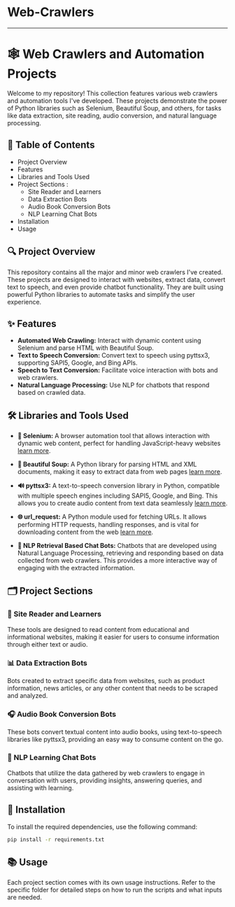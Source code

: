 # Web-Crawlers
---

# 🕸️ Web Crawlers and Automation Projects

Welcome to my repository! This collection features various web crawlers and automation tools I've developed. These projects demonstrate the power of Python libraries such as Selenium, Beautiful Soup, and others, for tasks like data extraction, site reading, audio conversion, and natural language processing.

## 📑 Table of Contents
- Project Overview
- Features
- Libraries and Tools Used
- Project Sections :
  - Site Reader and Learners
  - Data Extraction Bots
  - Audio Book Conversion Bots
  - NLP Learning Chat Bots
- Installation
- Usage
## 🔍 Project Overview
This repository contains all the major and minor web crawlers I've created. These projects are designed to interact with websites, extract data, convert text to speech, and even provide chatbot functionality. They are built using powerful Python libraries to automate tasks and simplify the user experience.

## ✨ Features
- **Automated Web Crawling:** Interact with dynamic content using Selenium and parse HTML with Beautiful Soup.
- **Text to Speech Conversion:** Convert text to speech using pyttsx3, supporting SAPI5, Google, and Bing APIs.
- **Speech to Text Conversion:** Facilitate voice interaction with bots and web crawlers.
- **Natural Language Processing:** Use NLP for chatbots that respond based on crawled data.

## 🛠️ Libraries and Tools Used

- **🔗 Selenium:** A browser automation tool that allows interaction with dynamic web content, perfect for handling JavaScript-heavy websites [learn more]([https://www.selenium.dev/](https://selenium-python.readthedocs.io/)).

- **🍲 Beautiful Soup:** A Python library for parsing HTML and XML documents, making it easy to extract data from web pages [learn more](https://www.crummy.com/software/BeautifulSoup/).

- **🔊 pyttsx3:** A text-to-speech conversion library in Python, compatible with multiple speech engines including SAPI5, Google, and Bing. This allows you to create audio content from text data seamlessly  [learn more](https://pyttsx3.readthedocs.io/).

- **🌐 url_request:** A Python module used for fetching URLs. It allows performing HTTP requests, handling responses, and is vital for downloading content from the web  [learn more](https://docs.python.org/3/library/urllib.request.html).

- **🤖 NLP Retrieval Based Chat Bots:** Chatbots that are developed using Natural Language Processing, retrieving and responding based on data collected from web crawlers. This provides a more interactive way of engaging with the extracted information.

## 🗂️ Project Sections

### 📖 Site Reader and Learners
These tools are designed to read content from educational and informational websites, making it easier for users to consume information through either text or audio.

### 📊 Data Extraction Bots
Bots created to extract specific data from websites, such as product information, news articles, or any other content that needs to be scraped and analyzed.

### 🎧 Audio Book Conversion Bots
These bots convert textual content into audio books, using text-to-speech libraries like pyttsx3, providing an easy way to consume content on the go.

### 🤖 NLP Learning Chat Bots
Chatbots that utilize the data gathered by web crawlers to engage in conversation with users, providing insights, answering queries, and assisting with learning.

## 🚀 Installation
To install the required dependencies, use the following command:
```bash
pip install -r requirements.txt
```

## 📚 Usage
Each project section comes with its own usage instructions. Refer to the specific folder for detailed steps on how to run the scripts and what inputs are needed.

